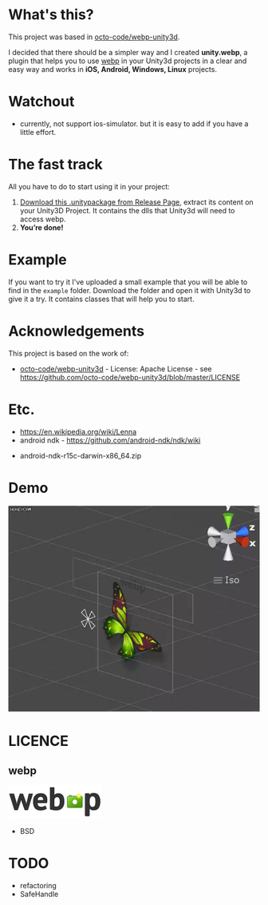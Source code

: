 
# What's this?

 This project was based in [octo-code/webp-unity3d](https://github.com/octo-code/webp-unity3d).

 I decided that there should be a simpler way and I created **unity.webp**, a plugin that helps you to use [webp](https://developers.google.com/speed/webp/) in your Unity3d projects in a clear and easy way and works in **iOS, Android, Windows, Linux** projects.


# Watchout
* currently, not support ios-simulator. but it is easy to add if you have a little effort.


# The fast track
 All you have to do to start using it in your project:

1. [Download this .unitypackage from Release Page](https://github.com/netpyoung/unity.webp/releases), extract its content on your Unity3D Project. It contains the dlls that Unity3d will need to access webp.
4. **You’re done!**


# Example
If you want to try it I've uploaded a small example that you will be able to find in the `example` folder. Download the folder and open it with Unity3d to give it a try. It contains classes that will help you to start.



# Acknowledgements
This project is based on the work of:

- [octo-code/webp-unity3d](https://github.com/octo-code/webp-unity3d) - License: Apache License - see https://github.com/octo-code/webp-unity3d/blob/master/LICENSE


# Etc.
* https://en.wikipedia.org/wiki/Lenna
* android ndk - https://github.com/android-ndk/ndk/wiki
 - android-ndk-r15c-darwin-x86_64.zip


# Demo
![animation.webp](./animation.webp)

# LICENCE

## webp
![webp](webplogo.png)
* BSD

# TODO
* refactoring
* SafeHandle
